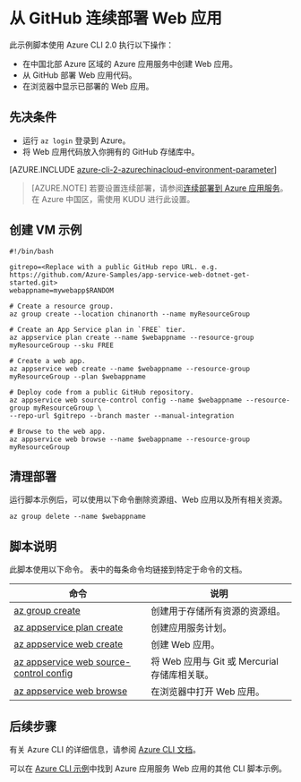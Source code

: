 <properties
    pageTitle="Azure CLI 脚本示例 - 从 GitHub 连续部署 Web 应用 | Azure"
    description="Azure CLI 脚本示例 - 从 GitHub 连续部署 Web 应用"
    services="app-service\web"
    documentationcenter=""
    author="cephalin"
    manager="erikre"
    editor=""
    tags="azure-service-management"
    translationtype="Human Translation" />
<tags
    ms.assetid=""
    ms.service="app-service-web"
    ms.workload="web"
    ms.devlang="na"
    ms.topic="article"
    ms.date="02/01/2017"
    wacn.date="04/24/2017"
    ms.author="cephalin"
    ms.sourcegitcommit="a114d832e9c5320e9a109c9020fcaa2f2fdd43a9"
    ms.openlocfilehash="e187eb3d0197adebc2fd95a8c1af76669ad2ffa3"
    ms.lasthandoff="04/14/2017" />

# <a name="continuously-deploy-web-app-from-github"></a>从 GitHub 连续部署 Web 应用

此示例脚本使用 Azure CLI 2.0 执行以下操作： 

* 在中国北部 Azure 区域的 Azure 应用服务中创建 Web 应用。 
* 从 GitHub 部署 Web 应用代码。
* 在浏览器中显示已部署的 Web 应用。

## <a name="prerequisites"></a>先决条件

* 运行 `az login` 登录到 Azure。
* 将 Web 应用代码放入你拥有的 GitHub 存储库中。

[AZURE.INCLUDE [azure-cli-2-azurechinacloud-environment-parameter](../../includes/azure-cli-2-azurechinacloud-environment-parameter.md)]

> [AZURE.NOTE]
> 若要设置连续部署，请参阅[连续部署到 Azure 应用服务](/documentation/articles/app-service-continuous-deployment/)。 在 Azure 中国区，需使用 KUDU 进行此设置。
>
>

## <a name="create-vm-sample"></a>创建 VM 示例

    #!/bin/bash

    gitrepo=<Replace with a public GitHub repo URL. e.g. https://github.com/Azure-Samples/app-service-web-dotnet-get-started.git>
    webappname=mywebapp$RANDOM

    # Create a resource group.
    az group create --location chinanorth --name myResourceGroup

    # Create an App Service plan in `FREE` tier.
    az appservice plan create --name $webappname --resource-group myResourceGroup --sku FREE

    # Create a web app.
    az appservice web create --name $webappname --resource-group myResourceGroup --plan $webappname

    # Deploy code from a public GitHub repository. 
    az appservice web source-control config --name $webappname --resource-group myResourceGroup \
    --repo-url $gitrepo --branch master --manual-integration

    # Browse to the web app.
    az appservice web browse --name $webappname --resource-group myResourceGroup


## <a name="clean-up-deployment"></a>清理部署 

运行脚本示例后，可以使用以下命令删除资源组、Web 应用以及所有相关资源。

    az group delete --name $webappname

## <a name="script-explanation"></a>脚本说明

此脚本使用以下命令。 表中的每条命令均链接到特定于命令的文档。

| 命令 | 说明 |
|---|---|
| [az group create](https://docs.microsoft.com/zh-cn/cli/azure/group#create) | 创建用于存储所有资源的资源组。 |
| [az appservice plan create](https://docs.microsoft.com/zh-cn/cli/azure/appservice/plan#create) | 创建应用服务计划。 |
| [az appservice web create](https://docs.microsoft.com/zh-cn/cli/azure/appservice/web#delete) | 创建 Web 应用。 |
| [az appservice web source-control config](https://docs.microsoft.com/zh-cn/cli/azure/appservice/web/source-control#config) | 将 Web 应用与 Git 或 Mercurial 存储库相关联。 |
| [az appservice web browse](https://docs.microsoft.com/zh-cn/cli/azure/appservice/web#browse) | 在浏览器中打开 Web 应用。 |

## <a name="next-steps"></a>后续步骤

有关 Azure CLI 的详细信息，请参阅 [Azure CLI 文档](https://docs.microsoft.com/zh-cn/cli/azure/overview)。

可以在 [Azure CLI 示例](https://github.com/Azure/azure-docs-cli-python-samples)中找到 Azure 应用服务 Web 应用的其他 CLI 脚本示例。